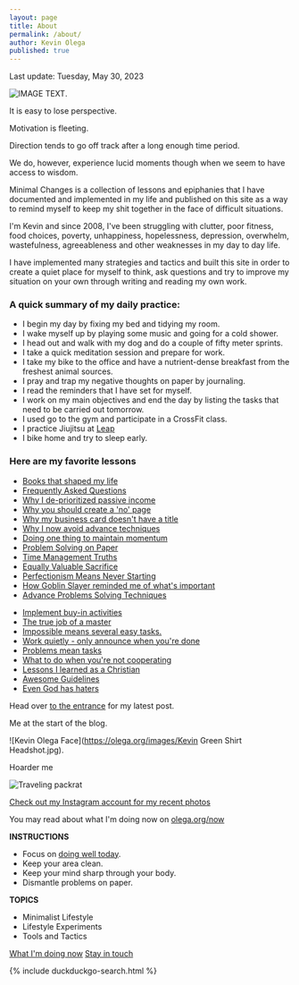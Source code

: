 ```yaml
---
layout: page
title: About
permalink: /about/
author: Kevin Olega
published: true
---
```

Last update: Tuesday, May 30, 2023

![IMAGE TEXT](https://kevinolega.com/img/Kevin.jpg).

It is easy to lose perspective.

Motivation is fleeting.

Direction tends to go off track after a long enough time period.

We do, however, experience lucid moments though when we seem to have access to wisdom.

Minimal Changes is a collection of lessons and epiphanies that I have documented and implemented in my life and published on this site as a way to remind myself to keep my shit together in the face of difficult situations.

I'm Kevin and since 2008, I've been struggling with clutter, poor fitness, food choices, poverty, unhappiness, hopelessness, depression, overwhelm, wastefulness, agreeableness and other weaknesses in my day to day life.

I have implemented many strategies and tactics and built this site in order to create a quiet place for myself to think, ask questions and try to improve my situation on your own through writing and reading my own work.

### A quick summary of my daily practice:

- I begin my day by fixing my bed and tidying my room.
- I wake myself up by playing some music and going for a cold shower.
- I head out and walk with my dog and do a couple of fifty meter sprints.
- I take a quick meditation session and prepare for work.
- I take my bike to the office and have a nutrient-dense breakfast from the freshest animal sources.
- I pray and trap my negative thoughts on paper by journaling.
- I read the reminders that I have set for myself.
- I work on my main objectives and end the day by listing the tasks that need to be carried out tomorrow.
- I used go to the gym and participate in a CrossFit class.
- I practice Jiujitsu at [Leap](https://instagram.com/olegajitsu)
- I bike home and try to sleep early.


### Here are my favorite lessons

+ [Books that shaped my life](https://minimalchanges.com/foundation-books)
+ [Frequently Asked Questions](https://minimalchanges.com/faq)
+ [Why I de-prioritized passive income](https://minimalchanges.com/passive-income-priority/)
+ [Why you should create a 'no' page](https://minimalchanges.com/no/)
+ [Why my business card doesn't have a title](https://minimalchanges.com/labels/)
+ [Why I now avoid advance techniques](https://minimalchanges.com/basics-work/)
+ [Doing one thing to maintain momentum](https://minimalchanges.com/nozero/)
+ [Problem Solving on Paper](https://minimalchanges.com/psp/)
+ [Time Management Truths](https://minimalchanges.com/tmt/)
+ [Equally Valuable Sacrifice](https://minimalchanges.com/equal-sacrifice/)
+ [Perfectionism Means Never Starting](https://minimalchanges.com/imperfectly-initiated/)
+ [How Goblin Slayer reminded me of what's important](https://minimalchanges.com/goblin-slayer/)
+ [Advance Problems Solving Techniques](https://minimalchanges.com/aps/)
- [Implement buy-in activities](https://minimalchanges.com/buy-in/)
- [The true job of a master](https://minimalchanges.com/master-job/)
- [Impossible means several easy tasks.](https://minimalchanges.com/impossible-easy/)
- [Work quietly - only announce when you're done](https://minimalchanges.com/work-quietly/)
- [Problems mean tasks](https://minimalchanges.com/problem-tasks/)
- [What to do when you're not cooperating](https://minimalchanges.com/resistance/)
- [Lessons I learned as a Christian](https://minimalchanges.com/christian)
- [Awesome Guidelines](https://minimalchanges.com/awesome-guide/)
- [Even God has haters](https://minimalchanges.com/godhater/)

Head over [to the entrance](http://minimalchanges.com) for my latest post.

Me at the start of the blog.

![Kevin Olega Face](https://olega.org/images/Kevin Green Shirt Headshot.jpg).


Hoarder me

![Traveling packrat](http://farm5.static.flickr.com/4125/5053684332_03598716ae.jpg) 

[Check out my Instagram account for my recent photos](https://www.instagram.com/kevinolega/)

You may read about what I'm doing now on [olega.org/now](https://olega.org/now)

**INSTRUCTIONS**

- Focus on [doing well today](https://minimalchanges.com/dwt).
- Keep your area clean.
- Keep your mind sharp through your body.
- Dismantle problems on paper.

**TOPICS**

- Minimalist Lifestyle
- Lifestyle Experiments
- Tools and Tactics

<!-- notes -->

[What I'm doing now](https://olega.org/now)
[Stay in touch](https://sendfox.com/kevinolega)


{% include duckduckgo-search.html %}
